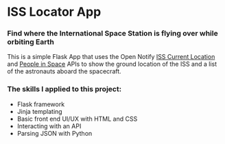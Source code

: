 # ISS Locator App
### Find where the International Space Station is flying over while orbiting Earth
This is a simple Flask App that uses the Open Notify [ISS Current Location](http://open-notify.org/Open-Notify-API/ISS-Location-Now/) and [People in Space](http://open-notify.org/Open-Notify-API/People-In-Space/) APIs to show the ground location of the ISS and a list of the astronauts aboard the spacecraft. 

### The skills I applied to this project:
- Flask framework
- Jinja templating
- Basic front end UI/UX with HTML and CSS
- Interacting with an API
- Parsing JSON with Python